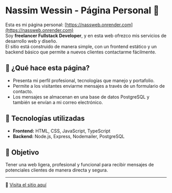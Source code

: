 # Nassim Wessin - Página Personal 💼

Esta es mi página personal: [https://nassweb.onrender.com](https://nassweb.onrender.com)  
Soy **freelancer Fullstack Developer**, y en esta web ofrezco mis servicios de desarrollo web y diseño.  
El sitio está construido de manera simple, con un frontend estático y un backend básico que permite a nuevos clientes contactarme fácilmente.

## 📌 ¿Qué hace esta página?

- Presenta mi perfil profesional, tecnologías que manejo y portafolio.
- Permite a los visitantes enviarme mensajes a través de un formulario de contacto.
- Los mensajes se almacenan en una base de datos PostgreSQL y también se envían a mi correo electrónico.

## 🧰 Tecnologías utilizadas

- **Frontend:** HTML, CSS, JavaScript, TypeScript  
- **Backend:** Node.js, Express, Nodemailer, PostgreSQL

## 🎯 Objetivo

Tener una web ligera, profesional y funcional para recibir mensajes de potenciales clientes de manera directa y segura.

---

🔗 [Visita el sitio aquí](https://nassweb.onrender.com)
